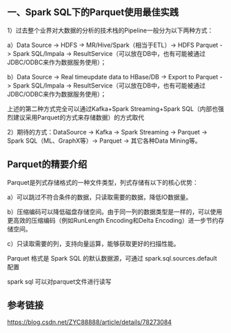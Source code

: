 一、Spark SQL下的Parquet使用最佳实践
--

1）过去整个业界对大数据的分析的技术栈的Pipeline一般分为以下两种方式：

a）Data Source -> HDFS -> MR/Hive/Spark（相当于ETL）-> HDFS Parquet -> Spark SQL/Impala -> ResultService（可以放在DB中，也有可能被通过JDBC/ODBC来作为数据服务使用）；

b）Data Source -> Real timeupdate data to HBase/DB -> Export to Parquet -> Spark SQL/Impala -> ResultService（可以放在DB中，也有可能被通过JDBC/ODBC来作为数据服务使用）；

上述的第二种方式完全可以通过Kafka+Spark Streaming+Spark SQL（内部也强烈建议采用Parquet的方式来存储数据）的方式取代

2）期待的方式：DataSource -> Kafka -> Spark Streaming -> Parquet -> Spark SQL（ML、GraphX等）-> Parquet -> 其它各种Data Mining等。


Parquet的精要介绍
--
Parquet是列式存储格式的一种文件类型，列式存储有以下的核心优势：

a）可以跳过不符合条件的数据，只读取需要的数据，降低IO数据量。

b）压缩编码可以降低磁盘存储空间。由于同一列的数据类型是一样的，可以使用更高效的压缩编码（例如RunLength Encoding和Delta Encoding）进一步节约存储空间。

c）只读取需要的列，支持向量运算，能够获取更好的扫描性能。

Parquet 格式是 Spark SQL 的默认数据源，可通过 spark.sql.sources.default 配置

spark sql 可以对parquet文件进行读写

参考链接
--
https://blog.csdn.net/ZYC88888/article/details/78273084 
